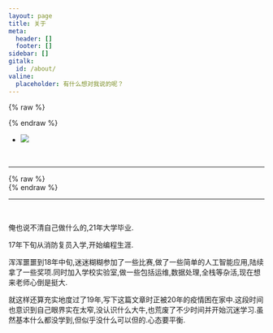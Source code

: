 ```yaml
---
layout: page
title: 关于
meta:
  header: []
  footer: []
sidebar: []
gitalk:
  id: /about/
valine:
  placeholder: 有什么想对我说的呢？
---
```

{% raw %}<div class="style-example example">{% endraw %}
<ul class="pure circle center about"><li><img  src="https://wxt.sinaimg.cn/thumb300/007VBhb5gy1gbr3qvt1u7j30cs0csglw.jpg"></li></ul>


<center><a href="https://github.com/545641826"><i class="fab fa-github"></i></a> &nbsp;&nbsp;<a href="/"><i href="/" class="fas fa-rss"></i></a></center>
<hr>
{% raw %}</div>{% endraw %}
<hr><br>

俺也说不清自己做什么的,21年大学毕业.

17年下旬从消防复员入学,开始编程生涯.

浑浑噩噩到18年中旬,迷迷糊糊参加了一些比赛,做了一些简单的人工智能应用,陆续拿了一些奖项.同时加入学校实验室,做一些包括运维,数据处理,全栈等杂活,现在想来老师心倒是挺大.

就这样还算充实地度过了19年,写下这篇文章时正被20年的疫情困在家中.这段时间也意识到自己眼界实在太窄,没认识什么大牛,也荒废了不少时间并开始沉迷学习.虽然基本什么都没学到,但似乎没什么可以但的.心态要平衡.